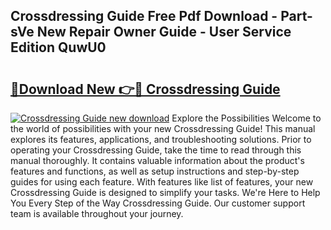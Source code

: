 ## Crossdressing Guide Free Pdf Download - Part-sVe New Repair Owner Guide - User Service Edition QuwU0

# <h2><a href="http://bc67025.oget.top/?id=Crossdressing+Guide">🔗Download New 👉🔴 Crossdressing Guide</a></h2>

[![Crossdressing Guide new download](https://i.imgur.com/5g1atiW.png)](http://bc67025.oget.top/?id=Crossdressing+Guide)
Explore the Possibilities Welcome to the world of possibilities with your new Crossdressing Guide! This manual explores its features, applications, and troubleshooting solutions. Prior to operating your Crossdressing Guide, take the time to read through this manual thoroughly. It contains valuable information about the product's features and functions, as well as setup instructions and step-by-step guides for using each feature. With features like list of features, your new Crossdressing Guide is designed to simplify your tasks. We're Here to Help You Every Step of the Way Crossdressing Guide. Our customer support team is available throughout your journey.
